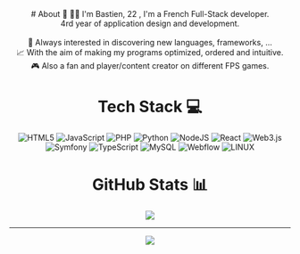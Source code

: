<center>
# About 📌
👨‍💻 I'm Bastien, 22 , I'm a French Full-Stack developer.<br>      4rd year of application design and development. <br><br>👾 Always interested in discovering new languages, frameworks, ... <br>📈 With the aim of making my programs optimized, ordered and intuitive.<br>🎮 Also a fan and player/content creator on different FPS games.<br>

# Tech Stack 💻
![HTML5](https://img.shields.io/badge/html5-%23E34F26.svg?style=flat&logo=html5&logoColor=white) ![JavaScript](https://img.shields.io/badge/javascript-%23323330.svg?style=flat&logo=javascript&logoColor=%23F7DF1E) ![PHP](https://img.shields.io/badge/php-%23777BB4.svg?style=flat&logo=php&logoColor=white) ![Python](https://img.shields.io/badge/python-3670A0?style=flat&logo=python&logoColor=ffdd54) ![NodeJS](https://img.shields.io/badge/node.js-6DA55F?style=flat&logo=node.js&logoColor=white) ![React](https://img.shields.io/badge/react-%2320232a.svg?style=flat&logo=react&logoColor=%2361DAFB) ![Web3.js](https://img.shields.io/badge/web3.js-F16822?style=flat&logo=web3.js&logoColor=white) ![Symfony](https://img.shields.io/badge/symfony-%23000000.svg?style=flat&logo=symfony&logoColor=white) ![TypeScript](https://img.shields.io/badge/typescript-%23007ACC.svg?style=flat&logo=typescript&logoColor=white) ![MySQL](https://img.shields.io/badge/mysql-%2300000f.svg?style=flat&logo=mysql&logoColor=white) ![Webflow](https://img.shields.io/badge/Webflow-4353FF?style=flat&logo=webflow&logoColor=white) ![LINUX](https://img.shields.io/badge/Linux-FCC624?style=flat&logo=linux&logoColor=black)
# GitHub Stats 📊 
![](https://github-readme-stats.vercel.app/api/top-langs/?username=BastienLopez&theme=shades-of-purple&hide_border=false&include_all_commits=false&count_private=false&layout=compact)

---
[![](https://visitcount.itsvg.in/api?id=BastienLopez&icon=1&color=11)](https://visitcount.itsvg.in)

<!-- Proudly created with GPRM ( https://gprm.itsvg.in ) -->
</center>
